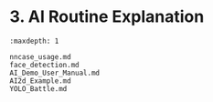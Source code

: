 # 3. AI Routine Explanation

```{toctree}
:maxdepth: 1

nncase_usage.md
face_detection.md
AI_Demo_User_Manual.md
AI2d_Example.md
YOLO_Battle.md
```
